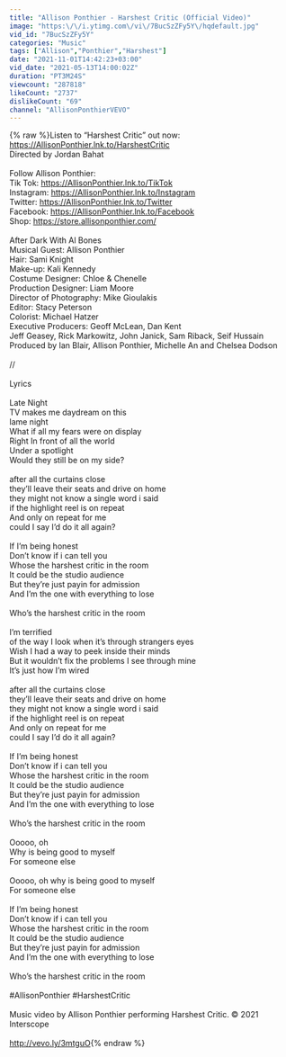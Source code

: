 ```yaml
---
title: "Allison Ponthier - Harshest Critic (Official Video)"
image: "https:\/\/i.ytimg.com\/vi\/7BucSzZFy5Y\/hqdefault.jpg"
vid_id: "7BucSzZFy5Y"
categories: "Music"
tags: ["Allison","Ponthier","Harshest"]
date: "2021-11-01T14:42:23+03:00"
vid_date: "2021-05-13T14:00:02Z"
duration: "PT3M24S"
viewcount: "287818"
likeCount: "2737"
dislikeCount: "69"
channel: "AllisonPonthierVEVO"
---
```

{% raw %}Listen to “Harshest Critic” out now: <a rel="nofollow" target="blank" href="https://AllisonPonthier.lnk.to/HarshestCritic">https://AllisonPonthier.lnk.to/HarshestCritic</a><br />Directed by Jordan Bahat<br /><br />Follow Allison Ponthier: <br />Tik Tok: <a rel="nofollow" target="blank" href="https://AllisonPonthier.lnk.to/TikTok">https://AllisonPonthier.lnk.to/TikTok</a><br />Instagram: <a rel="nofollow" target="blank" href="https://AllisonPonthier.lnk.to/Instagram">https://AllisonPonthier.lnk.to/Instagram</a><br />Twitter: <a rel="nofollow" target="blank" href="https://AllisonPonthier.lnk.to/Twitter">https://AllisonPonthier.lnk.to/Twitter</a><br />Facebook: <a rel="nofollow" target="blank" href="https://AllisonPonthier.lnk.to/Facebook">https://AllisonPonthier.lnk.to/Facebook</a><br />Shop: <a rel="nofollow" target="blank" href="https://store.allisonponthier.com/">https://store.allisonponthier.com/</a><br /><br />After Dark With Al Bones<br />Musical Guest: Allison Ponthier<br />Hair: Sami Knight <br />Make-up: Kali Kennedy<br />Costume Designer: Chloe &amp; Chenelle <br />Production Designer: Liam Moore <br />Director of Photography: Mike Gioulakis<br />Editor: Stacy Peterson <br />Colorist: Michael Hatzer<br />Executive Producers: Geoff McLean, Dan Kent<br />Jeff Geasey, Rick Markowitz, John Janick, Sam Riback, Seif Hussain<br />Produced by Ian Blair, Allison Ponthier, Michelle An and Chelsea Dodson <br /><br />// <br /><br />Lyrics <br /><br />Late Night <br />TV makes me daydream on this <br />lame night <br />What if all my fears were on display<br />Right In front of all the world<br />Under a spotlight<br />Would they still be on my side?<br /> <br />after all the curtains close<br />they’ll leave their seats and drive on home<br />they might not know a single word i said<br />if the highlight reel is on repeat<br />And only on repeat for me <br />could I say I’d do it all again?<br /> <br />If I’m being honest <br />Don’t know if i can tell you<br />Whose the harshest critic in the room<br />It could be the studio audience <br />But they’re just payin for admission<br />And I’m the one with everything to lose<br /> <br />Who’s the harshest critic in the room <br /> <br />I’m terrified <br />of the way I look when it’s through strangers eyes<br />Wish I had a way to peek inside their minds<br />But it wouldn’t fix the problems I see through mine<br />It’s just how I’m wired<br /> <br />after all the curtains close <br />they’ll leave their seats and drive on home<br />they might not know a single word i said<br />if the highlight reel is on repeat<br />And only on repeat for me <br />could I say I’d do it all again?<br /> <br />If I’m being honest <br />Don’t know if i can tell you<br />Whose the harshest critic in the room<br />It could be the studio audience <br />But they’re just payin for admission<br />And I’m the one with everything to lose<br /> <br />Who’s the harshest critic in the room<br /><br />Ooooo, oh <br />Why is being good to myself<br />For someone else<br /><br />Ooooo, oh why is being good to myself<br />For someone else<br /><br />If I’m being honest <br />Don’t know if i can tell you<br />Whose the harshest critic in the room<br />It could be the studio audience <br />But they’re just payin for admission<br />And I’m the one with everything to lose<br /> <br />Who’s the harshest critic in the room<br /><br />#AllisonPonthier #HarshestCritic <br /><br />Music video by Allison Ponthier performing Harshest Critic. © 2021 Interscope<br /><br /><a rel="nofollow" target="blank" href="http://vevo.ly/3mtguO">http://vevo.ly/3mtguO</a>{% endraw %}
